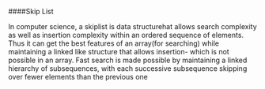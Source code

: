 ####Skip List

In computer science, a skiplist is data structurehat allows search complexity as well as insertion complexity within an ordered sequence of elements. Thus it can get the best features of an array(for searching) while maintaining a linked like structure that allows insertion- which is not possible in an array. Fast search is made possible by maintaining a linked hierarchy of subsequences, with each successive subsequence skipping over fewer elements than the previous one
